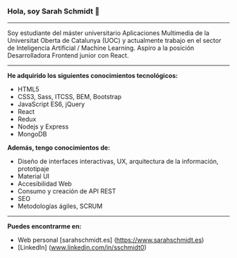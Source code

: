 ### Hola, soy Sarah Schmidt 👋

---

Soy estudiante del máster universitario Aplicaciones Multimedia de la Universitat Oberta de Catalunya (UOC) y actualmente trabajo en el sector de Inteligencia Artificial / Machine Learning. Aspiro a la posición Desarrolladora Frontend junior con React. 

---

**He adquirido los siguientes conocimientos tecnológicos:**
- HTML5
- CSS3, Sass, ITCSS, BEM, Bootstrap
- JavaScript ES6, jQuery
- React
- Redux
- Nodejs y Express
- MongoDB

**Además, tengo conocimientos de:**
- Diseño de interfaces interactivas, UX, arquitectura de la información, prototipaje
- Material UI
- Accesibilidad Web
- Consumo y creación de API REST
- SEO
- Metodologías ágiles, SCRUM

---

**Puedes encontrarme en:**

- Web personal [sarahschmidt.es] (https://www.sarahschmidt.es)
- [LinkedIn] (www.linkedin.com/in/sschmidt0)
